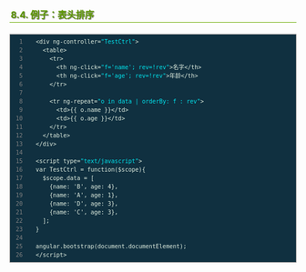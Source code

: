 <h2 style=" border-bottom: 1px solid #69ab01; color: #5e9802; padding: 2px; text-shadow: 1px 1px 1px gray; margin: 20px auto; font-size: medium;">8.4. 例子：表头排序</h2>


<div class="highlight" style="background: #103040"><pre style=" white-space: pre-wrap; word-wrap: break-word; border: 1px solid #888; font-size: small; line-height: 1.5em; padding: 5px;; color: #e0eee0; background: #103040;"><span style="color: gray; padding: 0 5px 0 5px"> 1</span>   <span style="color: #e0eee0">&lt;div</span> <span style="color: #e0eee0">ng-controller=</span><span style="color: #00e5ee">&quot;TestCtrl&quot;</span><span style="color: #e0eee0">&gt;</span>
<span style="color: gray; padding: 0 5px 0 5px"> 2</span>     <span style="color: #e0eee0">&lt;table&gt;</span>
<span style="color: gray; padding: 0 5px 0 5px"> 3</span>       <span style="color: #e0eee0">&lt;tr&gt;</span>
<span style="color: gray; padding: 0 5px 0 5px"> 4</span>         <span style="color: #e0eee0">&lt;th</span> <span style="color: #e0eee0">ng-click=</span><span style="color: #00e5ee">&quot;f=&#39;name&#39;; rev=!rev&quot;</span><span style="color: #e0eee0">&gt;</span>名字<span style="color: #e0eee0">&lt;/th&gt;</span>
<span style="color: gray; padding: 0 5px 0 5px"> 5</span>         <span style="color: #e0eee0">&lt;th</span> <span style="color: #e0eee0">ng-click=</span><span style="color: #00e5ee">&quot;f=&#39;age&#39;; rev=!rev&quot;</span><span style="color: #e0eee0">&gt;</span>年龄<span style="color: #e0eee0">&lt;/th&gt;</span>
<span style="color: gray; padding: 0 5px 0 5px"> 6</span>       <span style="color: #e0eee0">&lt;/tr&gt;</span>
<span style="color: gray; padding: 0 5px 0 5px"> 7</span>   
<span style="color: gray; padding: 0 5px 0 5px"> 8</span>       <span style="color: #e0eee0">&lt;tr</span> <span style="color: #e0eee0">ng-repeat=</span><span style="color: #00e5ee">&quot;o in data | orderBy: f : rev&quot;</span><span style="color: #e0eee0">&gt;</span>
<span style="color: gray; padding: 0 5px 0 5px"> 9</span>         <span style="color: #e0eee0">&lt;td&gt;</span>{{ o.name }}<span style="color: #e0eee0">&lt;/td&gt;</span>
<span style="color: gray; padding: 0 5px 0 5px">10</span>         <span style="color: #e0eee0">&lt;td&gt;</span>{{ o.age }}<span style="color: #e0eee0">&lt;/td&gt;</span>
<span style="color: gray; padding: 0 5px 0 5px">11</span>       <span style="color: #e0eee0">&lt;/tr&gt;</span>
<span style="color: gray; padding: 0 5px 0 5px">12</span>     <span style="color: #e0eee0">&lt;/table&gt;</span>
<span style="color: gray; padding: 0 5px 0 5px">13</span>   <span style="color: #e0eee0">&lt;/div&gt;</span>
<span style="color: gray; padding: 0 5px 0 5px">14</span>   
<span style="color: gray; padding: 0 5px 0 5px">15</span>   <span style="color: #e0eee0">&lt;script</span> <span style="color: #e0eee0">type=</span><span style="color: #00e5ee">&quot;text/javascript&quot;</span><span style="color: #e0eee0">&gt;</span>
<span style="color: gray; padding: 0 5px 0 5px">16</span>   var TestCtrl = function($scope){
<span style="color: gray; padding: 0 5px 0 5px">17</span>     $scope.data = [
<span style="color: gray; padding: 0 5px 0 5px">18</span>       {name: &#39;B&#39;, age: 4},  
<span style="color: gray; padding: 0 5px 0 5px">19</span>       {name: &#39;A&#39;, age: 1},  
<span style="color: gray; padding: 0 5px 0 5px">20</span>       {name: &#39;D&#39;, age: 3},  
<span style="color: gray; padding: 0 5px 0 5px">21</span>       {name: &#39;C&#39;, age: 3},  
<span style="color: gray; padding: 0 5px 0 5px">22</span>     ];
<span style="color: gray; padding: 0 5px 0 5px">23</span>   }
<span style="color: gray; padding: 0 5px 0 5px">24</span>   
<span style="color: gray; padding: 0 5px 0 5px">25</span>   angular.bootstrap(document.documentElement);
<span style="color: gray; padding: 0 5px 0 5px">26</span>   <span style="color: #e0eee0">&lt;/script&gt;</span>
</pre></div>